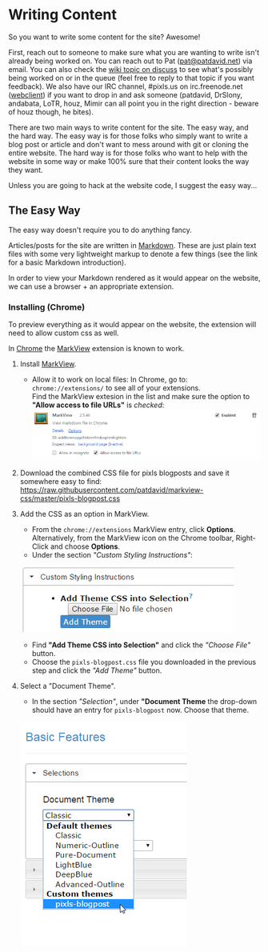 
Writing Content
===============

So you want to write some content for the site?  Awesome!

First, reach out to someone to make sure what you are wanting to write isn't already being worked on.  You can reach out to Pat (pat@patdavid.net) via email.  You can also check the [wiki topic on discuss][] to see what's possibly being worked on or in the queue (feel free to reply to that topic if you want feedback).  We also have our IRC channel, #pixls.us on irc.freenode.net ([webclient][]) if you want to drop in and ask someone (patdavid, DrSlony, andabata, LoTR, houz, Mimir can all point you in the right direction - beware of houz though, he bites).

There are two main ways to write content for the site.  The easy way, and the hard way.  The easy way is for those folks who simply want to write a blog post or article and don't want to mess around with git or cloning the entire website.  The hard way is for those folks who want to help with the website in some way or make 100% sure that their content looks the way they want.

Unless you are going to hack at the website code, I suggest the easy way...



The Easy Way
------------
The easy way doesn't require you to do anything fancy.

Articles/posts for the site are written in [Markdown][].  These are just plain text files with some very lightweight markup to denote a few things (see the link for a basic Markdown introduction).

In order to view your Markdown rendered as it would appear on the website, we can use a browser + an appropriate extension.


### Installing (Chrome)
To preview everything as it would appear on the website, the extension will need to allow custom css as well.

In [Chrome][] the [MarkView][] extension is known to work.

1. Install [MarkView][].
    * Allow it to work on local files:
        In Chrome, go to: `chrome://extensions/` to see all of your extensions.  
        Find the MarkView extesion in the list and make sure the option to __"Allow access to file URLs"__ is _checked_:
        ![MarkView Extension Chrome List](src/about/meta/chrome-extensions-markview.png)

2. Download the combined CSS file for pixls blogposts and save it somewhere easy to find:  
    https://raw.githubusercontent.com/patdavid/markview-css/master/pixls-blogpost.css

3. Add the CSS as an option in MarkView.
    * From the `chrome://extensions` MarkView entry, click **Options**.  
    Alternatively, from the MarkView icon on the Chrome toolbar, Right-Click and choose **Options**.
    * Under the section _"Custom Styling Instructions"_:

    ![MarkView Custom Styling](src/about/meta/add-theme.png)

    * Find **"Add Theme CSS into Selection"** and click the _"Choose File"_ button.
    * Choose the `pixls-blogpost.css` file you downloaded in the previous step and click the _"Add Theme"_ button.

4. Select a "Document Theme".
    * In the section _"Selection"_, under **"Document Theme** the drop-down should have an entry for `pixls-blogpost` now.  Choose that theme.

    ![MarkView Choose Theme](src/about/meta/choose-theme.png)




[webclient]: http://webchat.freenode.net/?channels=%23pixls.us&uio=MTY9dHJ1ZSYyPXRydWUmOT10cnVl02
[wiki topic on discuss]: https://discuss.pixls.us/t/new-upcoming-pixls-us-posts-wiki/1393
[Markdown]: https://daringfireball.net/projects/markdown/basics
[Chrome]: https://www.google.com/chrome/browser/desktop/
[MarkView]: https://chrome.google.com/webstore/detail/markview/iaddkimmopgchbbnmfmdcophmlnghkim
